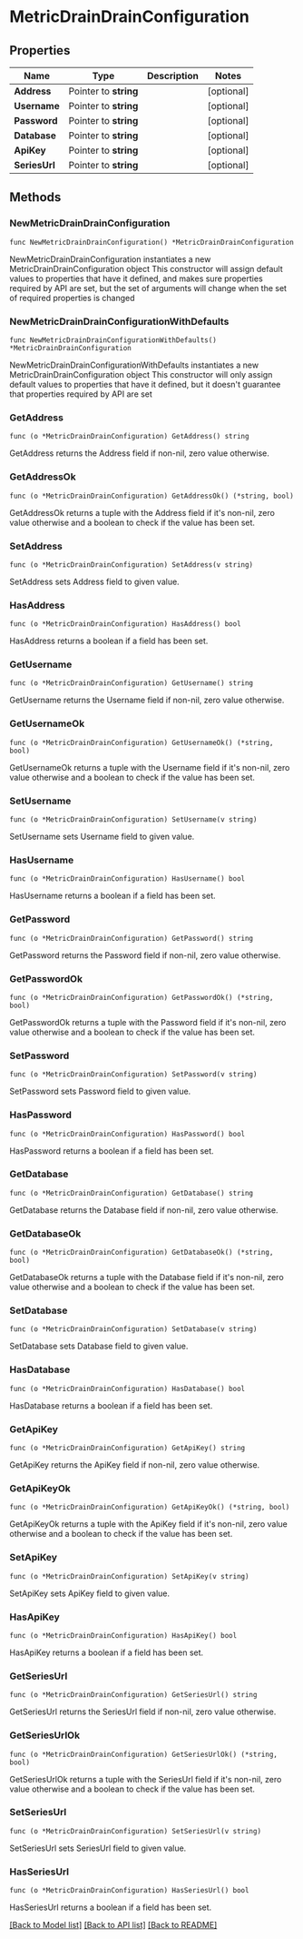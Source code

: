 # MetricDrainDrainConfiguration

## Properties

Name | Type | Description | Notes
------------ | ------------- | ------------- | -------------
**Address** | Pointer to **string** |  | [optional] 
**Username** | Pointer to **string** |  | [optional] 
**Password** | Pointer to **string** |  | [optional] 
**Database** | Pointer to **string** |  | [optional] 
**ApiKey** | Pointer to **string** |  | [optional] 
**SeriesUrl** | Pointer to **string** |  | [optional] 

## Methods

### NewMetricDrainDrainConfiguration

`func NewMetricDrainDrainConfiguration() *MetricDrainDrainConfiguration`

NewMetricDrainDrainConfiguration instantiates a new MetricDrainDrainConfiguration object
This constructor will assign default values to properties that have it defined,
and makes sure properties required by API are set, but the set of arguments
will change when the set of required properties is changed

### NewMetricDrainDrainConfigurationWithDefaults

`func NewMetricDrainDrainConfigurationWithDefaults() *MetricDrainDrainConfiguration`

NewMetricDrainDrainConfigurationWithDefaults instantiates a new MetricDrainDrainConfiguration object
This constructor will only assign default values to properties that have it defined,
but it doesn't guarantee that properties required by API are set

### GetAddress

`func (o *MetricDrainDrainConfiguration) GetAddress() string`

GetAddress returns the Address field if non-nil, zero value otherwise.

### GetAddressOk

`func (o *MetricDrainDrainConfiguration) GetAddressOk() (*string, bool)`

GetAddressOk returns a tuple with the Address field if it's non-nil, zero value otherwise
and a boolean to check if the value has been set.

### SetAddress

`func (o *MetricDrainDrainConfiguration) SetAddress(v string)`

SetAddress sets Address field to given value.

### HasAddress

`func (o *MetricDrainDrainConfiguration) HasAddress() bool`

HasAddress returns a boolean if a field has been set.

### GetUsername

`func (o *MetricDrainDrainConfiguration) GetUsername() string`

GetUsername returns the Username field if non-nil, zero value otherwise.

### GetUsernameOk

`func (o *MetricDrainDrainConfiguration) GetUsernameOk() (*string, bool)`

GetUsernameOk returns a tuple with the Username field if it's non-nil, zero value otherwise
and a boolean to check if the value has been set.

### SetUsername

`func (o *MetricDrainDrainConfiguration) SetUsername(v string)`

SetUsername sets Username field to given value.

### HasUsername

`func (o *MetricDrainDrainConfiguration) HasUsername() bool`

HasUsername returns a boolean if a field has been set.

### GetPassword

`func (o *MetricDrainDrainConfiguration) GetPassword() string`

GetPassword returns the Password field if non-nil, zero value otherwise.

### GetPasswordOk

`func (o *MetricDrainDrainConfiguration) GetPasswordOk() (*string, bool)`

GetPasswordOk returns a tuple with the Password field if it's non-nil, zero value otherwise
and a boolean to check if the value has been set.

### SetPassword

`func (o *MetricDrainDrainConfiguration) SetPassword(v string)`

SetPassword sets Password field to given value.

### HasPassword

`func (o *MetricDrainDrainConfiguration) HasPassword() bool`

HasPassword returns a boolean if a field has been set.

### GetDatabase

`func (o *MetricDrainDrainConfiguration) GetDatabase() string`

GetDatabase returns the Database field if non-nil, zero value otherwise.

### GetDatabaseOk

`func (o *MetricDrainDrainConfiguration) GetDatabaseOk() (*string, bool)`

GetDatabaseOk returns a tuple with the Database field if it's non-nil, zero value otherwise
and a boolean to check if the value has been set.

### SetDatabase

`func (o *MetricDrainDrainConfiguration) SetDatabase(v string)`

SetDatabase sets Database field to given value.

### HasDatabase

`func (o *MetricDrainDrainConfiguration) HasDatabase() bool`

HasDatabase returns a boolean if a field has been set.

### GetApiKey

`func (o *MetricDrainDrainConfiguration) GetApiKey() string`

GetApiKey returns the ApiKey field if non-nil, zero value otherwise.

### GetApiKeyOk

`func (o *MetricDrainDrainConfiguration) GetApiKeyOk() (*string, bool)`

GetApiKeyOk returns a tuple with the ApiKey field if it's non-nil, zero value otherwise
and a boolean to check if the value has been set.

### SetApiKey

`func (o *MetricDrainDrainConfiguration) SetApiKey(v string)`

SetApiKey sets ApiKey field to given value.

### HasApiKey

`func (o *MetricDrainDrainConfiguration) HasApiKey() bool`

HasApiKey returns a boolean if a field has been set.

### GetSeriesUrl

`func (o *MetricDrainDrainConfiguration) GetSeriesUrl() string`

GetSeriesUrl returns the SeriesUrl field if non-nil, zero value otherwise.

### GetSeriesUrlOk

`func (o *MetricDrainDrainConfiguration) GetSeriesUrlOk() (*string, bool)`

GetSeriesUrlOk returns a tuple with the SeriesUrl field if it's non-nil, zero value otherwise
and a boolean to check if the value has been set.

### SetSeriesUrl

`func (o *MetricDrainDrainConfiguration) SetSeriesUrl(v string)`

SetSeriesUrl sets SeriesUrl field to given value.

### HasSeriesUrl

`func (o *MetricDrainDrainConfiguration) HasSeriesUrl() bool`

HasSeriesUrl returns a boolean if a field has been set.


[[Back to Model list]](../README.md#documentation-for-models) [[Back to API list]](../README.md#documentation-for-api-endpoints) [[Back to README]](../README.md)


